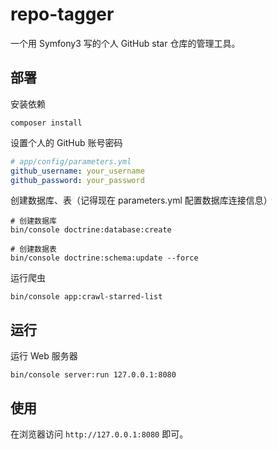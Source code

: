 repo-tagger
===========

一个用 Symfony3 写的个人 GitHub star 仓库的管理工具。

## 部署
安装依赖
````
composer install
````

设置个人的 GitHub 账号密码
````yaml
# app/config/parameters.yml
github_username: your_username
github_password: your_password
````

创建数据库、表（记得现在 parameters.yml 配置数据库连接信息）
````
# 创建数据库
bin/console doctrine:database:create

# 创建数据表
bin/console doctrine:schema:update --force
````

运行爬虫
````
bin/console app:crawl-starred-list
````

## 运行
运行 Web 服务器
````
bin/console server:run 127.0.0.1:8080
````

## 使用
在浏览器访问 `http://127.0.0.1:8080` 即可。